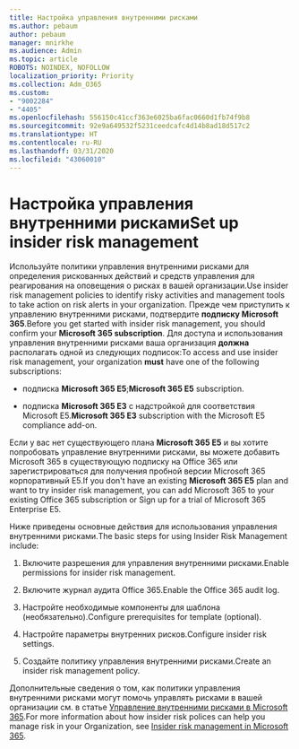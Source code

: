```yaml
---
title: Настройка управления внутренними рисками
ms.author: pebaum
author: pebaum
manager: mnirkhe
ms.audience: Admin
ms.topic: article
ROBOTS: NOINDEX, NOFOLLOW
localization_priority: Priority
ms.collection: Adm_O365
ms.custom:
- "9002284"
- "4405"
ms.openlocfilehash: 556150c41ccf363e6025ba6fac0660d1fb74f9b8
ms.sourcegitcommit: 92e9a649532f5231ceedcafc4d14b8ad18d517c2
ms.translationtype: HT
ms.contentlocale: ru-RU
ms.lasthandoff: 03/31/2020
ms.locfileid: "43060010"
---
```

# <a name="set-up-insider-risk-management"></a><span data-ttu-id="c72fd-102">Настройка управления внутренними рисками</span><span class="sxs-lookup"><span data-stu-id="c72fd-102">Set up insider risk management</span></span>

<span data-ttu-id="c72fd-103">Используйте политики управления внутренними рисками для определения рискованных действий и средств управления для реагирования на оповещения о рисках в вашей организации.</span><span class="sxs-lookup"><span data-stu-id="c72fd-103">Use insider risk management policies to identify risky activities and management tools to take action on risk alerts in your organization.</span></span> <span data-ttu-id="c72fd-104">Прежде чем приступить к управлению внутренними рисками, подтвердите **подписку Microsoft 365**.</span><span class="sxs-lookup"><span data-stu-id="c72fd-104">Before you get started with insider risk management, you should confirm your **Microsoft 365 subscription**.</span></span> <span data-ttu-id="c72fd-105">Для доступа и использования управления внутренними рисками ваша организация **должна** располагать одной из следующих подписок:</span><span class="sxs-lookup"><span data-stu-id="c72fd-105">To access and use insider risk management, your organization **must** have one of the following subscriptions:</span></span>

- <span data-ttu-id="c72fd-106">подписка **Microsoft 365 E5**;</span><span class="sxs-lookup"><span data-stu-id="c72fd-106">**Microsoft 365 E5** subscription.</span></span>

- <span data-ttu-id="c72fd-107">подписка **Microsoft 365 E3** с надстройкой для соответствия Microsoft E5.</span><span class="sxs-lookup"><span data-stu-id="c72fd-107">**Microsoft 365 E3** subscription with the Microsoft E5 compliance add-on.</span></span>

<span data-ttu-id="c72fd-108">Если у вас нет существующего плана **Microsoft 365 E5** и вы хотите попробовать управление внутренними рисками, вы можете добавить Microsoft 365 в существующую подписку на Office 365 или зарегистрироваться для получения пробной версии Microsoft 365 корпоративный E5.</span><span class="sxs-lookup"><span data-stu-id="c72fd-108">If you don't have an existing **Microsoft 365 E5** plan and want to try insider risk management, you can add Microsoft 365 to your existing Office 365 subscription or Sign up for a trial of Microsoft 365 Enterprise E5.</span></span>

<span data-ttu-id="c72fd-109">Ниже приведены основные действия для использования управления внутренними рисками.</span><span class="sxs-lookup"><span data-stu-id="c72fd-109">The basic steps for using Insider Risk Management include:</span></span>

1. <span data-ttu-id="c72fd-110">Включите разрешения для управления внутренними рисками.</span><span class="sxs-lookup"><span data-stu-id="c72fd-110">Enable permissions for insider risk management.</span></span>

2. <span data-ttu-id="c72fd-111">Включите журнал аудита Office 365.</span><span class="sxs-lookup"><span data-stu-id="c72fd-111">Enable the Office 365 audit log.</span></span>

3. <span data-ttu-id="c72fd-112">Настройте необходимые компоненты для шаблона (необязательно).</span><span class="sxs-lookup"><span data-stu-id="c72fd-112">Configure prerequisites for template (optional).</span></span>

4. <span data-ttu-id="c72fd-113">Настройте параметры внутренних рисков.</span><span class="sxs-lookup"><span data-stu-id="c72fd-113">Configure insider risk settings.</span></span>

5. <span data-ttu-id="c72fd-114">Создайте политику управления внутренними рисками.</span><span class="sxs-lookup"><span data-stu-id="c72fd-114">Create an insider risk management policy.</span></span>

<span data-ttu-id="c72fd-115">Дополнительные сведения о том, как политики управления внутренними рисками могут помочь управлять рисками в вашей организации см. в статье [Управление внутренними рисками в Microsoft 365](https://go.microsoft.com/fwlink/?linkid=2123907).</span><span class="sxs-lookup"><span data-stu-id="c72fd-115">For more information about how insider risk polices can help you manage risk in your Organization, see [Insider risk management in Microsoft 365](https://go.microsoft.com/fwlink/?linkid=2123907).</span></span>
